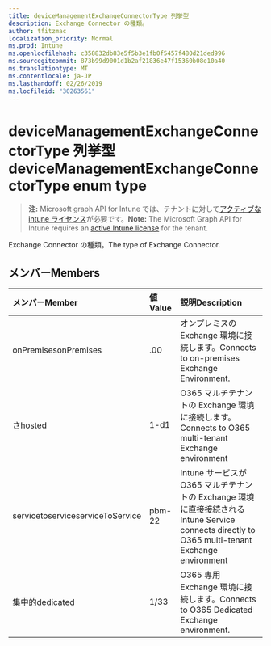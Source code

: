 ```yaml
---
title: deviceManagementExchangeConnectorType 列挙型
description: Exchange Connector の種類。
author: tfitzmac
localization_priority: Normal
ms.prod: Intune
ms.openlocfilehash: c358832db83e5f5b3e1fb0f5457f480d21ded996
ms.sourcegitcommit: 873b99d9001d1b2af21836e47f15360b08e10a40
ms.translationtype: MT
ms.contentlocale: ja-JP
ms.lasthandoff: 02/26/2019
ms.locfileid: "30263561"
---
```

# <a name="devicemanagementexchangeconnectortype-enum-type"></a><span data-ttu-id="4a6b7-103">deviceManagementExchangeConnectorType 列挙型</span><span class="sxs-lookup"><span data-stu-id="4a6b7-103">deviceManagementExchangeConnectorType enum type</span></span>

> <span data-ttu-id="4a6b7-104">**注:** Microsoft graph API for Intune では、テナントに対して[アクティブな intune ライセンス](https://go.microsoft.com/fwlink/?linkid=839381)が必要です。</span><span class="sxs-lookup"><span data-stu-id="4a6b7-104">**Note:** The Microsoft Graph API for Intune requires an [active Intune license](https://go.microsoft.com/fwlink/?linkid=839381) for the tenant.</span></span>

<span data-ttu-id="4a6b7-105">Exchange Connector の種類。</span><span class="sxs-lookup"><span data-stu-id="4a6b7-105">The type of Exchange Connector.</span></span>

## <a name="members"></a><span data-ttu-id="4a6b7-106">メンバー</span><span class="sxs-lookup"><span data-stu-id="4a6b7-106">Members</span></span>
|<span data-ttu-id="4a6b7-107">メンバー</span><span class="sxs-lookup"><span data-stu-id="4a6b7-107">Member</span></span>|<span data-ttu-id="4a6b7-108">値</span><span class="sxs-lookup"><span data-stu-id="4a6b7-108">Value</span></span>|<span data-ttu-id="4a6b7-109">説明</span><span class="sxs-lookup"><span data-stu-id="4a6b7-109">Description</span></span>|
|:---|:---|:---|
|<span data-ttu-id="4a6b7-110">onPremises</span><span class="sxs-lookup"><span data-stu-id="4a6b7-110">onPremises</span></span>|<span data-ttu-id="4a6b7-111">.0</span><span class="sxs-lookup"><span data-stu-id="4a6b7-111">0</span></span>|<span data-ttu-id="4a6b7-112">オンプレミスの Exchange 環境に接続します。</span><span class="sxs-lookup"><span data-stu-id="4a6b7-112">Connects to on-premises Exchange Environment.</span></span>|
|<span data-ttu-id="4a6b7-113">さ</span><span class="sxs-lookup"><span data-stu-id="4a6b7-113">hosted</span></span>|<span data-ttu-id="4a6b7-114">1-d</span><span class="sxs-lookup"><span data-stu-id="4a6b7-114">1</span></span>|<span data-ttu-id="4a6b7-115">O365 マルチテナントの Exchange 環境に接続します。</span><span class="sxs-lookup"><span data-stu-id="4a6b7-115">Connects to O365 multi-tenant Exchange environment</span></span>|
|<span data-ttu-id="4a6b7-116">servicetoservice</span><span class="sxs-lookup"><span data-stu-id="4a6b7-116">serviceToService</span></span>|<span data-ttu-id="4a6b7-117">pbm-2</span><span class="sxs-lookup"><span data-stu-id="4a6b7-117">2</span></span>|<span data-ttu-id="4a6b7-118">Intune サービスが O365 マルチテナントの Exchange 環境に直接接続される</span><span class="sxs-lookup"><span data-stu-id="4a6b7-118">Intune Service connects directly to O365 multi-tenant Exchange environment</span></span>|
|<span data-ttu-id="4a6b7-119">集中的</span><span class="sxs-lookup"><span data-stu-id="4a6b7-119">dedicated</span></span>|<span data-ttu-id="4a6b7-120">1/3</span><span class="sxs-lookup"><span data-stu-id="4a6b7-120">3</span></span>|<span data-ttu-id="4a6b7-121">O365 専用 Exchange 環境に接続します。</span><span class="sxs-lookup"><span data-stu-id="4a6b7-121">Connects to O365 Dedicated Exchange environment.</span></span>|



